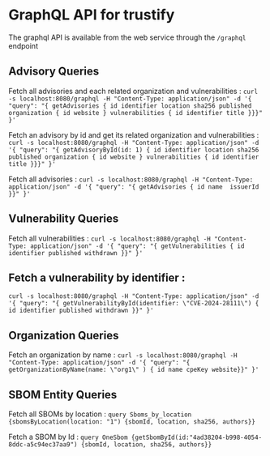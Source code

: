 # GraphQL API for trustify

The graphql API is available from the web service through the `/graphql` endpoint

## Advisory Queries

Fetch all advisories and each related organization and vulnerabilities :
`curl -s localhost:8080/graphql -H "Content-Type: application/json" -d '{ "query": "{ getAdvisories { id identifier location sha256 published organization { id website } vulnerabilities { id identifier title }}}" }' `

Fetch an advisory by id and get its related organization and vulnerabilities :
`curl -s localhost:8080/graphql -H "Content-Type: application/json" -d '{ "query": "{ getAdvisoryById(id: 1) { id identifier location sha256 published organization { id website } vulnerabilities { id identifier title }}}" }'`

Fetch all advisories :
`curl -s localhost:8080/graphql -H "Content-Type: application/json" -d '{ "query": "{ getAdvisories { id name  issuerId }}" }' `

## Vulnerability Queries

Fetch all vulnerabilities :
`curl -s localhost:8080/graphql -H "Content-Type: application/json" -d '{ "query": "{ getVulnerabilities { id identifier published withdrawn }}" }' `

## Fetch a vulnerability by identifier :

`curl -s localhost:8080/graphql -H "Content-Type: application/json" -d '{ "query": "{ getVulnerabilityById(identifier: \"CVE-2024-28111\") { id identifier published withdrawn }}" }' `

## Organization Queries

Fetch an organization by name :
`curl -s localhost:8080/graphql -H "Content-Type: application/json" -d '{ "query": "{ getOrganizationByName(name: \"org1\" ) { id name cpeKey website}}" }' `

## SBOM Entity Queries

Fetch all SBOMs by location :
`query Sboms_by_location {sbomsByLocation(location: "1") {sbomId, location, sha256, authors}}`

Fetch a SBOM by Id :
`query OneSbom {getSbomById(id:"4ad38204-b998-4054-8ddc-a5c94ec37aa9") {sbomId, location, sha256, authors}}`

